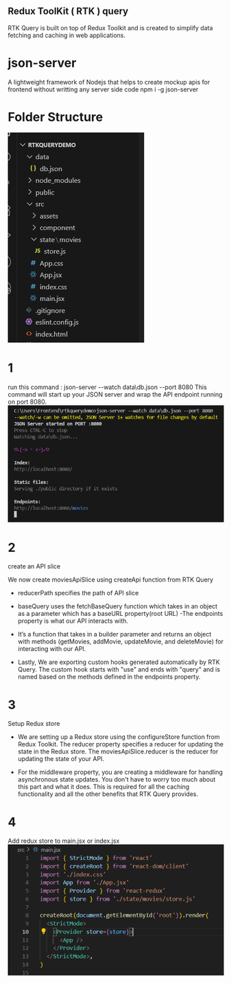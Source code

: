 ## Redux ToolKit ( RTK ) query
RTK Query is built on top of Redux Toolkit and is created to simplify data fetching and caching in web applications.

# json-server
A lightweight framework of Nodejs that helps to create mockup apis for frontend without writting any server side code
    npm i -g json-server

# Folder Structure
![alt text](image.png)

# 1
run this command : 
json-server --watch data\db.json --port 8080
This command will start up your JSON server and wrap the API endpoint running on port 8080. 
![alt text](image-1.png)

# 2
create an API slice

We now create moviesApiSlice using createApi function from RTK Query
- reducerPath specifies the path of API slice
- baseQuery uses the fetchBaseQuery function which takes in an object as a parameter which has a baseURL property(root URL)
-The endpoints property is what our API interacts with. 
- It’s a function that takes in a builder parameter and returns an object with methods (getMovies, addMovie, updateMovie, and deleteMovie) for interacting with our API.

- Lastly, We are exporting custom hooks generated automatically by RTK Query. 
The custom hook starts with "use" and ends with "query" and is named based on the methods defined in the endpoints property.

# 3
Setup Redux store
- We are setting up a Redux store using the configureStore function from Redux Toolkit. 
The reducer property specifies a reducer for updating the state in the Redux store. 
The moviesApiSlice.reducer is the reducer for updating the state of your API.

- For the middleware property, you are creating a middleware for handling asynchronous state updates. 
You don't have to worry too much about this part and what it does. 
This is required for all the caching functionality and all the other benefits that RTK Query provides.

# 4
Add redux store to main.jsx or index.jsx
![alt text](image-2.png)